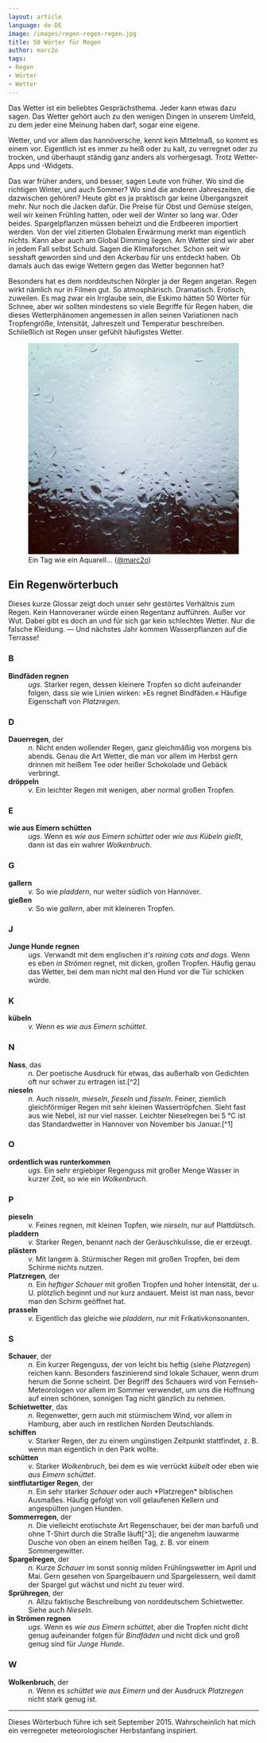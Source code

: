 ```yaml
---
layout: article
language: de-DE
image: /images/regen-regen-regen.jpg
title: 50 Wörter für Regen
author: marc2o
tags:
- Regen
- Wörter
- Wetter
---
```


Das Wetter ist ein beliebtes Gesprächsthema. Jeder kann etwas dazu sagen. Das Wetter gehört auch zu den wenigen Dingen in unserem Umfeld, zu dem jeder eine Meinung haben darf, sogar eine eigene.

<!--more-->

Wetter, und vor allem das hannöversche, kennt kein Mittelmaß, so kommt es einem vor. Eigentlich ist es immer zu heiß oder zu kalt, zu verregnet oder zu trocken, und überhaupt ständig ganz anders als vorhergesagt. Trotz Wetter-Apps und -Widgets.

Das war früher anders, und besser, sagen Leute von früher. Wo sind die richtigen Winter, und auch Sommer? Wo sind die anderen Jahreszeiten, die dazwischen gehören? Heute gibt es ja praktisch gar keine Übergangszeit mehr. Nur noch die Jacken dafür. Die Preise für Obst und Gemüse steigen, weil wir keinen Frühling hatten, oder weil der Winter so lang war. Oder beides. Spargelpflanzen müssen beheizt und die Erdbeeren importiert werden. Von der viel zitierten Globalen Erwärmung merkt man eigentlich nichts. Kann aber auch am Global Dimming liegen. Am Wetter sind wir aber in jedem Fall selbst Schuld. Sagen die Klimaforscher. Schon seit wir sesshaft geworden sind und den Ackerbau für uns entdeckt haben. Ob damals auch das ewige Wettern gegen das Wetter begonnen hat?

Besonders hat es dem norddeutschen Nörgler ja der Regen angetan. Regen wirkt nämlich nur in Filmen gut. So atmosphärisch. Dramatisch. Erotisch, zuweilen. Es mag zwar ein Irrglaube sein, die Eskimo hätten 50 Wörter für Schnee, aber wir sollten mindestens so viele Begriffe für Regen haben, die dieses Wetterphänomen angemessen in allen seinen Variationen nach Tropfengröße, Intensität, Jahreszeit und Temperatur beschreiben. Schließlich ist Regen unser gefühlt häufigstes Wetter. 

<figure>
<img src="/images/regen-regen-regen.jpg" alt="Dauerregen">
<figcaption>Ein Tag wie ein Aquarell… (<a href="https://instagram.com/p/QW4C3AKl8_/?taken-by=marc2o" rel="me">@marc2o</a>)</figcaption>
</figure>

## Ein Regenwörterbuch

Dieses kurze Glossar zeigt doch unser sehr gestörtes Verhältnis zum Regen. Kein Hannoveraner würde einen Regentanz aufführen. Außer vor Wut. Dabei gibt es doch an und für sich gar kein schlechtes Wetter. Nur die falsche Kleidung. — Und nächstes Jahr kommen Wasserpflanzen auf die Terrasse!

### B

<dl>
	<dt><strong>Bindfäden regnen</strong></dt>
	<dd><em>ugs.</em> Starker regen, dessen kleinere Tropfen so dicht aufeinander folgen, dass sie wie Linien wirken: »Es regnet Bindfäden.« Häufige Eigenschaft von <em>Platzregen</em>.</dd>
</dl>

### D

<dl>
	<dt><strong>Dauerregen</strong>, der</dt>
	<dd><em>n.</em> Nicht enden wollender Regen, ganz gleichmäßig von morgens bis abends. Genau die Art Wetter, die man vor allem im Herbst gern drinnen mit heißem Tee oder heißer Schokolade und Gebäck verbringt.</dd>
	<dt><strong>dröppeln</strong></dt>
	<dd><em>v.</em> Ein leichter Regen mit wenigen, aber normal großen Tropfen.</dd>
</dl>

### E

<dl>
	<dt><strong>wie aus Eimern schütten</strong></dt>
	<dd><em>ugs.</em> Wenn es <em>wie aus Eimern schüttet</em> oder <em>wie aus Kübeln gießt</em>, dann ist das ein wahrer <em>Wolkenbruch</em>.</dd>
</dl>

### G

<dl>
	<dt><strong>gallern</strong></dt>
	<dd><em>v.</em> So wie <em>pladdern</em>, nur weiter südlich von Hannover.</dd>
	<dt><strong>gießen</strong></dt>
	<dd><em>v.</em> So wie <em>gallern</em>, aber mit kleineren Tropfen.</dd>
</dl>

### J

<dl>
	<dt><strong>Junge Hunde regnen</strong></dt>
	<dd><em>ugs.</em> Verwandt mit dem englischen <em>it's raining cats and dogs</em>. Wenn es eben <em>in Strömen</em> regnet, mit dicken, großen Tropfen. Häufig genau das Wetter, bei dem man nicht mal den Hund vor die Tür schicken würde.</dd>
</dl>

### K

<dl>
	<dt><strong>kübeln</strong></dt>
	<dd><em>v.</em> Wenn es <em>wie aus Eimern schüttet</em>.</dd>
</dl>

### N

<dl>
	<dt><strong>Nass</strong>, das</dt>  
	<dd><em>n.</em> Der poetische Ausdruck für etwas, das außerhalb von Gedichten oft nur schwer zu ertragen ist.[^2]</dd>
	<dt><strong>nieseln</strong></dt>
	<dd><em>n.</em> Auch <em>nisseln</em>, <em>mieseln</em>, <em>fieseln</em> und <em>fisseln</em>. Feiner, ziemlich gleichförmiger Regen mit sehr kleinen Wassertröpfchen. Sieht fast aus wie Nebel, ist nur viel nasser. Leichter Nieselregen bei 5 °C ist das Standardwetter in Hannover von November bis Januar.[^1]</dd>
</dl>

### O

<dl>
	<dt><strong>ordentlich was runterkommen</strong></dt>
	<dd><em>ugs.</em> Ein sehr ergiebiger Regenguss mit großer Menge Wasser in kurzer Zeit, so wie ein <em>Wolkenbruch</em>.</dd>
</dl>

### P

<dl>
	<dt><strong>pieseln</strong></dt>
	<dd><em>v.</em> Feines regnen, mit kleinen Topfen, wie <em>nieseln</em>, nur auf Plattdütsch.</dd>
	<dt><strong>pladdern</strong></dt>
	<dd><em>v.</em> Starker Regen, benannt nach der Geräuschkulisse, die er erzeugt.</dd>
	<dt><strong>plästern</strong></dt>
	<dd><em>v.</em> Mit langem ä. Stürmischer Regen mit großen Tropfen, bei dem Schirme nichts nutzen.</dd>
	<dt><strong>Platzregen</strong>, der</dt>
	<dd><em>n.</em> Ein <em>heftiger Schauer</em> mit großen Tropfen und hoher Intensität, der u. U. plötzlich beginnt und nur kurz andauert. Meist ist man nass, bevor man den Schirm geöffnet hat.</dd>
	<dt><strong>prasseln</strong></dt>
	<dd><em>v.</em> Eigentlich das gleiche wie <em>pladdern</em>, nur mit Frikativkonsonanten.</dd>
</dl>

### S

<dl>
	<dt><strong>Schauer</strong>, der</dt>
	<dd><em>n.</em> Ein kurzer Regenguss, der von leicht bis heftig (siehe <em>Platzregen</em>) reichen kann. Besonders faszinierend sind lokale Schauer, wenn drum herum die Sonne scheint. Der Begriff des Schauers wird von Fernseh-Meteorologen vor allem im Sommer verwendet, um uns die Hoffnung auf einen schönen, sonnigen Tag nicht gänzlich zu nehmen.</dd>
	<dt><strong>Schietwetter</strong>, das</dt>
	<dd><em>n.</em> Regenwetter, gern auch mit stürmischem Wind, vor allem in Hamburg, aber auch im restlichen Norden Deutschlands.</dd>
	<dt><strong>schiffen</strong></dt>
	<dd><em>v.</em> Starker Regen, der zu einem ungünstigen Zeitpunkt stattfindet, z. B. wenn man eigentlich in den Park wollte.</dd>
	<dt><strong>schütten</strong></dt>
	<dd><em>v.</em> Starker <em>Wolkenbruch</em>, bei dem es wie verrückt <em>kübelt</em> oder eben wie <em>aus Eimern schüttet</em>.</dd>
	<dt><strong>sintflutartiger Regen</strong>, der</dt>
	<dd><em>n.</em> Ein sehr starker <em>Schauer</em> oder auch *Platzregen* biblischen Ausmaßes. Häufig gefolgt von voll gelaufenen Kellern und angespülten jungen Hunden.</dd>
	<dt><strong>Sommerregen</strong>, der</dt>
	<dd><em>n.</em> Die vielleicht erotischste Art Regenschauer, bei der man barfuß und ohne T-Shirt durch die Straße läuft[^3]; die angenehm lauwarme Dusche von oben an einem heißen Tag, z. B. vor einem Sommergewitter.</dd>
	<dt><strong>Spargelregen</strong>, der</dt>
	<dd><em>n.</em> Kurze <em>Schauer</em> im sonst sonnig milden Frühlingswetter im April und Mai. Gern gesehen von Spargelbauern und Spargelessern, weil damit der Spargel gut wächst und nicht zu teuer wird.</dd>
	<dt><strong>Sprühregen</strong>, der</dt>
	<dd><em>n.</em> Allzu faktische Beschreibung von norddeutschem Schietwetter. Siehe auch <em>Nieseln</em>.</dd>
	<dt><strong>in Strömen regnen</strong></dt>
	<dd><em>ugs.</em> Wenn es <em>wie aus Eimern schüttet</em>, aber die Tropfen nicht dicht genug aufeinander folgen für <em>Bindfäden</em> und nicht dick und groß genug sind für <em>Junge Hunde</em>.</dd>
</dl>

### W

<dl>
	<dt><strong>Wolkenbruch</strong>, der</dt>
	<dd><em>n.</em> Wenn es <em>schüttet wie aus Eimern</em> und der Ausdruck <em>Platzregen</em> nicht stark genug ist.</dd>
</dl>

---

Dieses Wörterbuch führe ich seit September 2015. Wahrscheinlich hat mich ein verregneter meteorologischer Herbstanfang inspiriert.

[^1]: Die Regenromatik kommt am ehesten auf der Innenseite der Fenster auf.
[^2]: Es handelt sich um einen _gefühlten Erfahrungswert_. Also, etwas, das einem wie ein Fakt vorkommt, weil man meint es oft erlebt zu haben.

[^3]: Oder auch ohne T-Shirt.